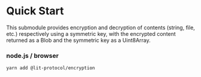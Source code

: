 # Quick Start

This submodule provides encryption and decryption of contents (string, file, etc.) respectively using a symmetric key, with the encrypted content returned as a Blob and the symmetric key as a Uint8Array.

### node.js / browser

```
yarn add @lit-protocol/encryption
```
